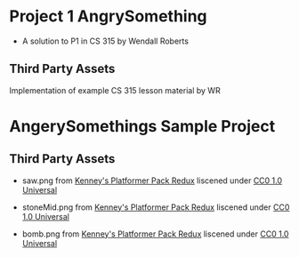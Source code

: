 
# Project 1 AngrySomething 
- A solution to P1 in CS 315 by Wendall Roberts

## Third Party Assets

Implementation of example CS 315 lesson material by WR

# AngerySomethings Sample Project

## Third Party Assets

- saw.png from [Kenney's Platformer Pack Redux](https://www.kenney.nl/assets/platformer-pack-redux) liscened under [CC0 1.0 Universal](http://creativecommons.org/publicdomain/zero/1.0/)

- stoneMid.png from [Kenney's Platformer Pack Redux](https://www.kenney.nl/assets/platformer-pack-redux) liscened under [CC0 1.0 Universal](http://creativecommons.org/publicdomain/zero/1.0/)

- bomb.png from [Kenney's Platformer Pack Redux](https://www.kenney.nl/assets/platformer-pack-redux) liscened under [CC0 1.0 Universal](http://creativecommons.org/publicdomain/zero/1.0/)